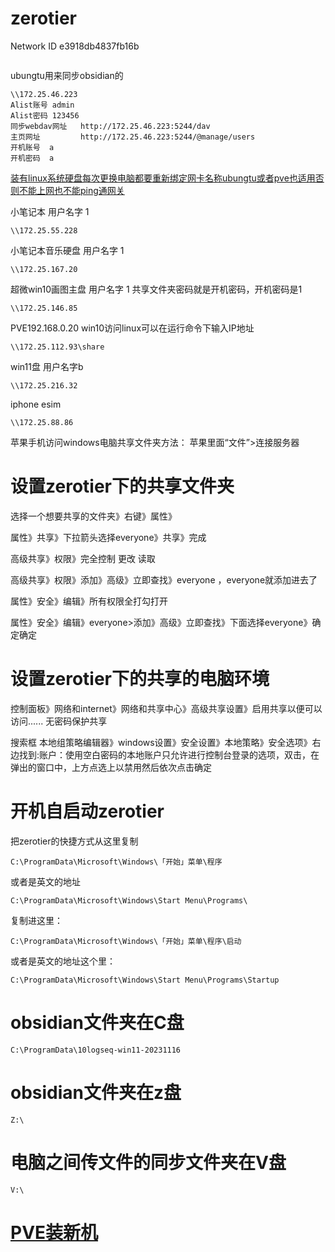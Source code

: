 # zerotier

Network ID
e3918db4837fb16b




```

```







ubungtu用来同步obsidian的
```
\\172.25.46.223
Alist账号 admin
Alist密码 123456
同步webdav网址   http://172.25.46.223:5244/dav
主页网址         http://172.25.46.223:5244/@manage/users
开机账号  a
开机密码  a
```
[装有linux系统硬盘每次更换电脑都要重新绑定网卡名称ubungtu或者pve也适用否则不能上网也不能ping通网关](装有linux系统硬盘每次更换电脑都要重新绑定网卡名称ubungtu或者pve也适用否则不能上网也不能ping通网关.md)

小笔记本 用户名字 1
```
\\172.25.55.228
```
小笔记本音乐硬盘 用户名字 1
```
\\172.25.167.20
```
超微win10画图主盘  用户名字 1
共享文件夹密码就是开机密码，开机密码是1
```
\\172.25.146.85
```

PVE192.168.0.20
win10访问linux可以在运行命令下输入IP地址
```
\\172.25.112.93\share
```



win11盘  用户名字b
```
\\172.25.216.32
```
iphone esim
```
\\172.25.88.86
```
苹果手机访问windows电脑共享文件夹方法：
苹果里面“文件”>连接服务器

# 设置zerotier下的共享文件夹
选择一个想要共享的文件夹》右键》属性》

属性》共享》下拉箭头选择everyone》共享》完成

高级共享》权限》完全控制 更改 读取

高级共享》权限》添加》高级》立即查找》everyone ，everyone就添加进去了

属性》安全》编辑》所有权限全打勾打开

属性》安全》编辑》everyone>添加》高级》立即查找》下面选择everyone》确定确定

# 设置zerotier下的共享的电脑环境

控制面板》网络和internet》网络和共享中心》高级共享设置》启用共享以便可以访问......   无密码保护共享

搜索框 本地组策略编辑器》windows设置》安全设置》本地策略》安全选项》右边找到:账户：使用空白密码的本地账户只允许进行控制台登录的选项，双击，在弹出的窗口中，上方点选上以禁用然后依次点击确定


# 开机自启动zerotier

把zerotier的快捷方式从这里复制
```
C:\ProgramData\Microsoft\Windows\「开始」菜单\程序
```

或者是英文的地址
```
C:\ProgramData\Microsoft\Windows\Start Menu\Programs\
```


复制进这里：
```
C:\ProgramData\Microsoft\Windows\「开始」菜单\程序\启动
```
或者是英文的地址这个里：
```
C:\ProgramData\Microsoft\Windows\Start Menu\Programs\Startup
```

# obsidian文件夹在C盘
```
C:\ProgramData\10logseq-win11-20231116
```

# obsidian文件夹在z盘
```
Z:\
```
# 电脑之间传文件的同步文件夹在V盘
```
V:\
```

# [PVE装新机](PVE装新机.md)

